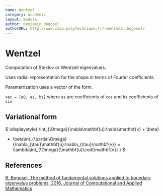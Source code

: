 ```yaml
---
name: Wentzel
category: academic
layout: module
author: Beniamin Bogosel
authorURL: http://www.cmap.polytechnique.fr/~beniamin.bogosel/
---
```


# Wentzel

Computation of Steklov or Wentzell eigenvalues.

Uses radial representation for the shape in terms of Fourier coefficients.

Parametrization uses a vector of the form.

`vec = [a0, as, bs]` where `as` are coefficients of `cos` and `bs` coefficients of `sin`

## Variational form

$
\displaystyle{
  \int_{\Omega}{\nabla\mathbf{u}:\nabla\mathbf{v} + \beta}
  + \beta\int_{\partial\Omega}{\nabla_{\tau}\mathbf{u}:\nabla_{\tau}\mathbf{v}}
  = \lambda\int_{\Omega}{\mathbf{u}\codt\mathbf{v}}
}
$

## References

[B. Bogosel, The method of fundamental solutions applied to boundary eigenvalue problems, 2016, Journal of Computational and Applied Mathematics](https://www.researchgate.net/publication/282658142_The_method_of_fundamental_solutions_applied_to_boundary_eigenvalue_problems)